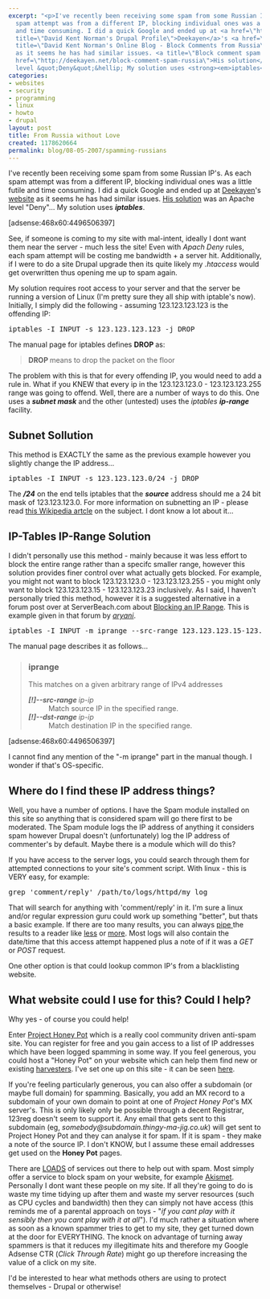 ```yaml
---
excerpt: "<p>I've recently been receiving some spam from some Russian IP's. As each
  spam attempt was from a different IP, blocking individual ones was a little futile
  and time consuming. I did a quick Google and ended up at <a href=\"http://drupal.org/user/972\"
  title=\"David Kent Norman's Drupal Profile\">Deekayen</a>'s <a href=\"http://deekayen.net/\"
  title=\"David Kent Norman's Online Blog - Block Comments from Russia\">website</a>
  as it seems he has had similar issues. <a title=\"Block comment spam from Russia\"
  href=\"http://deekayen.net/block-comment-spam-russia\">His solution</a> was an Apache
  level &quot;Deny&quot;&hellip; My solution uses <strong><em>iptables</em></strong>.</p>\r\n"
categories:
- websites
- security
- programming
- linux
- howto
- drupal
layout: post
title: From Russia without Love
created: 1178620664
permalink: blog/08-05-2007/spamming-russians
---
```

<p>I've recently been receiving some spam from some Russian IP's. As each spam attempt was from a different IP, blocking individual ones was a little futile and time consuming. I did a quick Google and ended up at <a href="http://drupal.org/user/972" title="David Kent Norman's Drupal Profile">Deekayen</a>'s <a href="http://deekayen.net/" title="David Kent Norman's Online Blog - Block Comments from Russia">website</a> as it seems he has had similar issues. <a title="Block comment spam from Russia" href="http://deekayen.net/block-comment-spam-russia">His solution</a> was an Apache level &quot;Deny&quot;&hellip; My solution uses <strong><em>iptables</em></strong>.</p>
<!--break-->
<p>[adsense:468x60:4496506397]</p>
<p>See, if someone is coming to my site with mal-intent, ideally I dont want them near the server - much less the site! Even with <em>Apach Deny</em> rules, each spam attempt will be costing me bandwidth + a server hit. Additionally, if I were to do a site Drupal upgrade then its quite likely my <em>.htaccess</em> would get overwritten thus opening me up to spam again.</p>
<p>My solution requires root access to your server and that the server be running a version of Linux (I'm pretty sure they all ship with iptable's now). Initially, I simply did the following - assuming 123.123.123.123 is the offending IP:</p>
<pre language="bash">
iptables -I INPUT -s 123.123.123.123 -j DROP
</pre>
<p>The manual page for iptables defines <strong>DROP </strong>as:</p>
<blockquote>
<p><strong>DROP </strong>means to drop the packet on the floor</p>
</blockquote>
<p>The problem with this is that for every offending IP, you would need to add a rule in. What if you KNEW that every ip in the 123.123.123.0 - 123.123.123.255 range was going to offend. Well, there are a number of ways to do this. One uses a <strong><em>subnet mask</em></strong> and the other (untested) uses the <em>iptables</em> <strong><em>ip-range</em></strong> facility.</p>
<h2>Subnet Sollution</h2>
<p>This method is EXACTLY the same as the previous example however you slightly change the IP address&hellip;</p>
<pre language="bash">
iptables -I INPUT -s 123.123.123.0/24 -j DROP
</pre>
<p>The <em><strong>/24</strong></em> on the end tells iptables that the <em><strong>source</strong></em> address should me a 24 bit mask of 123.123.123.0. For more information on subnetting an IP - please read <a href="http://en.wikipedia.org/wiki/Subnetwork" title="Subnetwork Article">this Wikipedia artcle</a> on the subject. I dont know a lot about it&hellip;</p>
<h2>IP-Tables IP-Range Solution</h2>
<p>I didn't personally use this method - mainly because it was less effort to block the entire range rather than a specifc smaller range, however this solution provides finer control over what actually gets blocked. For example, you might not want to block 123.123.123.0 - 123.123.123.255 - you might only want to block 123.123.123.15 - 123.123.123.23 inclusively. As I said, I haven't personally tried this method, however it is a suggested alternative in a forum post over at ServerBeach.com about <a href="http://forums.serverbeach.com/showthread.php?t=5075#post29691">Blocking an IP Range</a>. This is example given in that forum by <em><a href="http://forums.serverbeach.com/member.php?u=2087">aryani</a></em>.</p>
<pre language="bash">
iptables -I INPUT -m iprange --src-range 123.123.123.15-123.123.123.23 -j DROP
</pre>
<p>The manual page describes it as follows&hellip;</p>
<blockquote>
<h3>iprange</h3>
<p>This matches on a given arbitrary range of IPv4 addresses</p>
<dl> <dt><strong><em>[!]--src-range </em></strong><em>ip-ip</em></dt> <dd>Match source IP in the specified range.</dd> <dt><em><strong>[!]--dst-range </strong>ip-ip</em></dt> <dd>Match destination IP in the specified range.</dd> </dl></blockquote>
<p>[adsense:468x60:4496506397]</p>
<p>I cannot find any mention of the &quot;-m iprange&quot; part in the manual though. I wonder if that's OS-specific.</p>
<h2>Where do I find these IP address things?</h2>
<p>Well, you have a number of options. I have the Spam module installed on this site so anything that is considered spam will go there first to be moderated. The Spam module logs the IP address of anything it considers spam however Drupal doesn't (unfortunately) log the IP address of commenter's by default. Maybe there is a module which will do this?</p>
<p>If you have access to the server logs, you could search through them for attempted connections to your site's comment script. With linux - this is VERY easy, for example:</p>
<pre language="bash">
grep 'comment/reply' /path/to/logs/httpd/my_log
</pre>
<p>That will search for anything with 'comment/reply' in it. I'm sure a linux and/or regular expression guru could work up something &quot;better&quot;, but thats a basic example. If there are too many results, you can always <a href="http://www.linfo.org/pipe.html">pipe </a>the results to a reader like <a href="http://unixhelp.ed.ac.uk/CGI/man-cgi?less">less</a> or <a href="http://unixhelp.ed.ac.uk/CGI/man-cgi?more">more</a>. Most logs will also contain the date/time that this access attempt happened plus a note of if it was a <em>GET</em> or <em>POST</em> request.</p>
<p>One other option is that could lookup common IP's from a blacklisting website.</p>
<h2>What website could I use for this? Could I help?</h2>
<p>Why yes - of course you could help!</p>
<p>Enter <a title="Project Honey Pot" href="http://www.projecthoneypot.org/">Project Honey Pot</a> which is a really cool community driven anti-spam site. You can register for free and you gain access to a list of IP addresses which have been logged spamming in some way. If you feel generous, you could host a &quot;Honey Pot&quot; on your website which can help them find new or existing <a href="http://en.wikipedia.org/wiki/E-mail_address_harvesting" title="Email Address Harvesting">harvesters</a>. I've set one up on this site - it can be seen <a href="/witness.php" title="Honey Pot">here</a>.</p>
<p>If you're feeling particularly generous, you can also offer a subdomain (or maybe full domain) for spamming. Basically, you add an MX record to a subdomain of your own domain to point at one of <em>Project Honey Pot</em>'s MX server's. This is only likely only be possible through a decent Registrar, 123reg doesn't seem to support it. Any email that gets sent to this subdomain (eg, <em>somebody@subdomain.thingy-ma-jig.co.uk</em>) will get sent to Project Honey Pot and they can analyse it for spam. If it is spam - they make a note of the source IP. I don't KNOW, but I assume these email addresses get used on the <strong>Honey Pot</strong> pages.</p>
<p>There are <u>LOADS</u> of services out there to help out with spam. Most simply offer a service to block spam on your website, for example <a href="http://akismet.com/">Akismet</a>. Personally I dont want these people on my site. If all they're going to do is waste my time tidying up after them and waste my server resources (such as CPU cycles and bandwidth) then they can simply not have access (this reminds me of a parental approach on toys - &quot;<em>if you cant play with it sensibly then you cant play with it at all</em>&quot;). I'd much rather a situation where as soon as a known spammer tries to get to my site, they get turned down at the door for EVERYTHING. The knock on advantage of turning away spammers is that it reduces my illegitimate hits and therefore my Google Adsense CTR (<em>Click Through Rate</em>) might go up therefore increasing the value of a click on my site.</p>
<p>I'd be interested to hear what methods others are using to protect themselves - Drupal or otherwise!</p>
